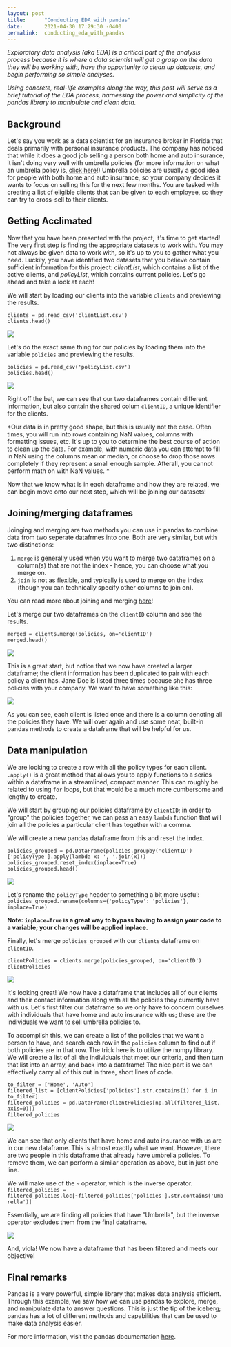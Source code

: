 ```yaml
---
layout: post
title:      "Conducting EDA with pandas"
date:       2021-04-30 17:29:30 -0400
permalink:  conducting_eda_with_pandas
---
```


*Exploratory data analysis (aka EDA) is a critical part of the analysis process because it is where a data scientist will get a grasp on the data they will be working with, have the opportunity to clean up datasets, and begin performing so simple analyses.*

*Using concrete, real-life examples along the way, this post will serve as a brief tutorial of the EDA process, harnessing the power and simplicity of the pandas library to manipulate and clean data.*

## Background
Let's say you work as a data scientist for an insurance broker in Florida that deals primarily with personal insurance products. The company has noticed that while it does a good job selling a person both home and auto insurance, it isn't doing very well with umbrella policies (for more information on what an umbrella policy is, [click here](https://www.investopedia.com/articles/personal-finance/040115/how-umbrella-insurance-works.asp)!) Umbrella policies are usually a good idea for people with both home and auto insurance, so your company decides it wants to focus on selling this for the next few months. You are tasked with creating a list of eligible clients that can be given to each employee, so they can try to cross-sell to their clients.

## Getting Acclimated
Now that you have been presented with the project, it's time to get started! The very first step is finding the appropriate datasets to work with. You may not always be given data to work with, so it's up to you to gather what you need. Luckily, you have identified two datasets that you believe contain sufficient information for this project: *clientList*, which contains a list of the active clients, and *policyList*, which contains current policies. Let's go ahead and take a look at each!

We will start by loading our clients into the variable `clients` and previewing the results.

```
clients = pd.read_csv('clientList.csv')
clients.head()
```

![](https://i.ibb.co/WgdQY6V/Screen-Shot-2021-04-30-at-5-17-19-PM.png)

Let's do the exact same thing for our policies by loading them into the variable `policies` and previewing the results.

```
policies = pd.read_csv('policyList.csv')
policies.head()
```

![](https://i.ibb.co/RhfbXFb/Screen-Shot-2021-04-30-at-5-32-58-PM.png)

Right off the bat, we can see that our two dataframes contain different information, but also contain the shared colum `clientID`, a unique identifier for the clients. 

*Our data is in pretty good shape, but this is usually not the case. Often times, you will run into rows containing NaN values, columns with formatting issues, etc. It's up to you to determine the best course of action to clean up the data. For example, with numeric data you can attempt to fill in NaN using the columns mean or median, or choose to drop those rows completely if they represent a small enough sample. Afterall, you cannot perform math on with NaN values. *

Now that we know what is in each dataframe and how they are related, we can begin move onto our next step, which will be joining our datasets!

## Joining/merging dataframes
Joinging and merging are two methods you can use in pandas to combine data from two seperate datafrmes into one. Both are very similar, but with two distinctions:
1.  `merge` is generally used when you want to merge two dataframes on a column(s) that are not the index - hence, you can choose what you merge on.
2.  `join` is not as flexible, and typically is used to merge on the index (though you can technically specify other columns to join on).

You can read more about joining and merging [here](https://towardsdatascience.com/pandas-join-vs-merge-c365fd4fbf49#:~:text=We%20can%20use%20join%20and,join%20on%20for%20both%20dataframes.)!

Let's merge our two dataframes on the `clientID` column and see the results.

```
merged = clients.merge(policies, on='clientID')
merged.head()
```

![](https://i.ibb.co/VJwHv52/Screen-Shot-2021-04-30-at-6-12-17-PM.png)

This is a great start, but notice that we now have created a larger dataframe; the client information has been duplicated to pair with each policy a client has. Jane Doe is listed three times because she has three policies with your company. We want to have something like this:

![](https://i.ibb.co/G904phy/Screen-Shot-2021-04-30-at-6-28-31-PM.png)

As you can see, each client is listed once and there is a column denoting all the policies they have. We will over again and use some neat, built-in pandas methods to create a dataframe that will be helpful for us.

## Data manipulation
We are looking to create a row with all the policy types for each client. `.apply()` is a great method that allows you to apply functions to a series within a dataframe in a streamlined, compact manner. This can roughly be related to using `for` loops, but that would be a much more cumbersome and lengthy to create.

We will start by grouping our policies dataframe by `clientID`; in order to "group" the policies together, we can pass an easy `lambda` function that will join all the policies a particular client has together with a comma. 

We will create a new pandas dataframe from this and reset the index.

```
policies_grouped = pd.DataFrame(policies.groupby('clientID')['policyType'].apply(lambda x: ', '.join(x)))
policies_grouped.reset_index(inplace=True)
policies_grouped.head()
```

![](https://i.ibb.co/nPHb5fg/Screen-Shot-2021-04-30-at-6-45-39-PM.png)

Let's rename the `policyType` header to something a bit more useful:
`policies_grouped.rename(columns={'policyType': 'policies'}, inplace=True)`

**Note: `inplace=True` is a great way to bypass having to assign your code to a variable; your changes will be applied inplace.**

Finally, let's merge `policies_grouped` with our `clients` dataframe on `clientID`.

```
clientPolicies = clients.merge(policies_grouped, on='clientID')
clientPolicies
```

![](https://i.ibb.co/rwXd6TL/Screen-Shot-2021-04-30-at-7-01-18-PM.png)

It's looking great! We now have a dataframe that includes all of our clients and their contact information along with all the policies they currently have with us. Let's first filter our dataframe so we only have to concern ourselves with individuals that have home and auto insurance with us; these are the individuals we want to sell umbrella policies to.

To accomplish this, we can create a list of the policies that we want a person to have, and search each row in the `policies` column to find out if both policies are in that row. The trick here is to utilize the numpy library. We will create a list of all the individuals that meet our criteria, and then turn that list into an array, and back into a dataframe! The nice part is we can effectively carry all of this out in three, short lines of code.

```
to_filter = ['Home', 'Auto']
filtered_list = [clientPolicies['policies'].str.contains(i) for i in to_filter]
filtered_policies = pd.DataFrame(clientPolicies[np.all(filtered_list, axis=0)])
filtered_policies
```

![](https://i.ibb.co/Y3FYgMx/Screen-Shot-2021-05-01-at-2-57-50-PM.png)

We can see that only clients that have home and auto insurance with us are in our new dataframe. This is almost exactly what we want. However, there are two people in this dataframe that already have umbrella policies. To remove them, we can perform a similar operation as above, but in just one line.

We will make use of the `~` operator, which is the inverse operator.
`filtered_policies = filtered_policies.loc[~filtered_policies['policies'].str.contains('Umbrella')]`

Essentially, we are finding all policies that have "Umbrella", but the inverse operator excludes them from the final dataframe.

![](https://i.ibb.co/B41v5wk/Screen-Shot-2021-05-01-at-3-07-45-PM.png)

And, viola! We now have a dataframe that has been filtered and meets our objective!

## Final remarks

Pandas is a very powerful, simple library that makes data analysis efficient. Through this example, we saw how we can use pandas to explore, merge, and manipulate data to answer questions. This is just the tip of the iceberg; pandas has a lot of different methods and capabilities that can be used to make data analysis easier.

For more information, visit the pandas documentation [here](https://pandas.pydata.org/docs/).



